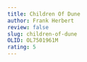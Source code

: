 ```yaml
---
title: Children Of Dune
author: Frank Herbert
review: false
slug: children-of-dune
OLID: OL7501961M
rating: 5
---
```

